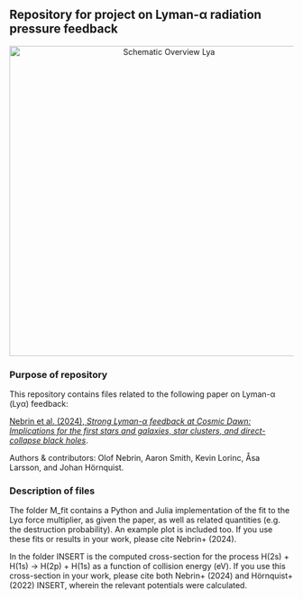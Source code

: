 ## Repository for project on Lyman-α radiation pressure feedback
<div style="text-align: center;">
    <img src="https://github.com/user-attachments/assets/fa23c18b-6641-4bc1-beed-804950a428bb" alt="Schematic Overview Lya" width="550"/>
</div>

### Purpose of repository

This repository contains files related to the following paper on Lyman-α (Lyα) feedback:

[Nebrin et al. (2024), *Strong Lyman-α feedback at Cosmic Dawn: Implications for the first stars and galaxies, star clusters, and direct-collapse black holes*](INSERT_LINK_HERE).

Authors & contributors: Olof Nebrin, Aaron Smith, Kevin Lorinc, Åsa Larsson, and Johan Hörnquist. 

### Description of files

The folder M_fit contains a Python and Julia implementation of the fit to the Lyα force multiplier, as given the paper, as well as related quantities 
(e.g. the destruction probability). An example plot is included too. If you use these fits or results in your work, please cite Nebrin+ (2024).

In the folder INSERT is the computed cross-section for the process H(2s) + H(1s) -> H(2p) + H(1s) as a function of collision energy (eV). 
If you use this cross-section in your work, please cite both Nebrin+ (2024) and Hörnquist+ (2022) INSERT, wherein the relevant potentials were 
calculated. 
